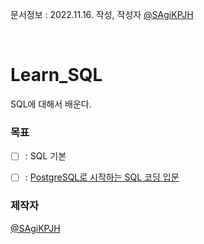 문서정보 : 2022.11.16. 작성, 작성자 [@SAgiKPJH](https://github.com/SAgiKPJH)

<br>

# Learn_SQL
SQL에 대해서 배운다.



### 목표
- [ ] : SQL 기본
- [ ] : [PostgreSQL로 시작하는 SQL 코딩 입문](https://github.com/SagiK-Repository/Learn_SQL/blob/main/PostgreSQL%EB%A1%9C%20%EC%8B%9C%EC%9E%91%ED%95%98%EB%8A%94%20SQL%20%EC%BD%94%EB%94%A9%20%EC%9E%85%EB%AC%B8.md)


### 제작자
[@SAgiKPJH](https://github.com/SAgiKPJH)
